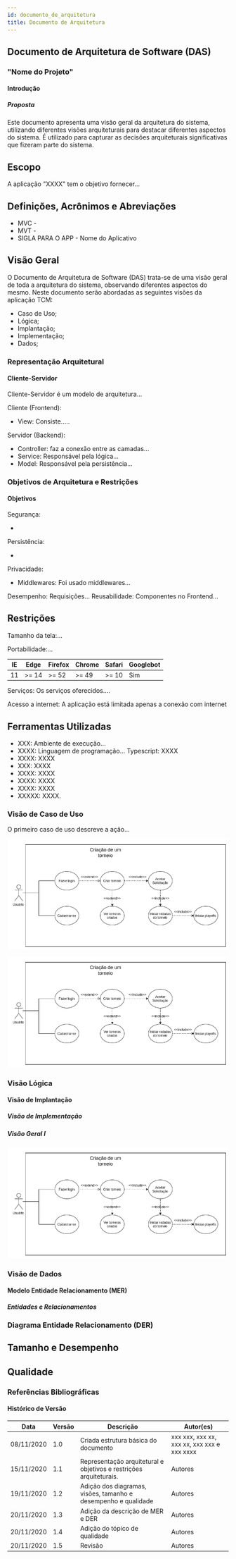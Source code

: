 ```yaml
---
id: documento_de_arquitetura
title: Documento de Arquitetura
---
```

## Documento de Arquitetura de Software (DAS)

### "Nome do Projeto"

#### Introdução

##### Proposta

Este documento apresenta uma visão geral da arquitetura do sistema, utilizando diferentes visões arquiteturais para destacar diferentes aspectos do sistema. É utilizado para capturar as decisões arquiteturais significativas que fizeram parte do sistema.

## Escopo

A aplicação "XXXX" tem o objetivo fornecer...

## Definições, Acrônimos e Abreviações

- MVC -
- MVT -
- SIGLA PARA O APP - Nome do Aplicativo

## Visão Geral

O Documento de Arquitetura de Software (DAS) trata-se de uma visão geral de toda a arquitetura do sistema, observando diferentes aspectos do mesmo. Neste documento serão abordadas as seguintes visões da aplicação TCM:

- Caso de Uso;
- Lógica;
- Implantação;
- Implementação;
- Dados;

### Representação Arquitetural

#### Cliente-Servidor

Cliente-Servidor é um modelo de arquitetura...

Cliente (Frontend):

- View: Consiste.....

Servidor (Backend):

- Controller: faz a conexão entre as camadas...
- Service: Responsável pela lógica...
- Model: Responsável pela persistência...

### Objetivos de Arquitetura e Restrições

#### Objetivos

Segurança:

-

Persistência:

-

Privacidade:

- Middlewares: Foi usado middlewares...

Desempenho:
   Requisições...
Reusabilidade:
   Componentes no Frontend...

## Restrições

Tamanho da tela:...

Portabilidade:...

| IE | Edge  | Firefox | Chrome | Safari | Googlebot |
| -- | ----- | ------- | ------ | ------ | --------- |
| 11 | >= 14 | >= 52   | >= 49  | >= 10  | Sim       |

Serviços: Os serviços oferecidos....

Acesso a internet: A aplicação está limitada apenas a conexão com internet

## Ferramentas Utilizadas

- XXX: Ambiente de execução...
- XXXX: Linguagem de programação...
  Typescript: XXXX
- XXXX: XXXX
- XXX: XXXX
- XXXX: XXXX
- XXXX: XXXX
- XXXX: XXXX
- XXXXX: XXXX.

### Visão de Caso de Uso

O primeiro caso de uso descreve a ação...

![Caso de uso 1](../assets/Casos_de_Uso/Exemplocaso_de_uso_1.png)

![Caso de uso 2](../assets/Casos_de_Uso/Exemplocaso_de_uso_1.png)

### Visão Lógica

#### Visão de Implantação

##### Visão de Implementação

##### Visão Geral I

![Diagrama de Componentes](../assets/Casos_de_Uso/Exemplocaso_de_uso_1.png)

### Visão de Dados

#### Modelo Entidade Relacionamento (MER)

##### Entidades e Relacionamentos

### Diagrama Entidade Relacionamento (DER)

## Tamanho e Desempenho

## Qualidade

### Referências Bibliográficas

#### Histórico de Versão

| Data       | Versão | Descrição                                                            | Autor(es)                                   |
| ---------- | ------- | ---------------------------------------------------------------------- | ------------------------------------------- |
| 08/11/2020 | 1.0     | Criada estrutura básica do documento                                  | xxx xxx, xxx xx, xxx xx, xxx xxx e xxx xxxx |
| 15/11/2020 | 1.1     | Representação arquitetural e objetivos e restrições arquiteturais. | Autores                                     |
| 19/11/2020 | 1.2     | Adição dos diagramas, visões, tamanho e desempenho e qualidade      | Autores                                     |
| 20/11/2020 | 1.3     | Adição da descrição de MER e DER                                   | Autores                                     |
| 20/11/2020 | 1.4     | Adição do tópico de qualidade                                       | Autores                                     |
| 20/11/2020 | 1.5     | Revisão                                                               | Autores                                     |
